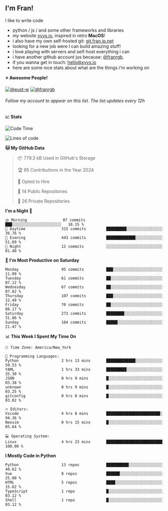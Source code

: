 ## I'm Fran!

I like to write code

- python /  js / and some other frameworks and libraries
- my website [xyvs.io](https://xyvs.io), inspired in retro **MacOS**!
- i also have my own self-hosted git: [git.fran.jp.net](https://git.fran.jp.net/)
- looking for a new job were I can build amazing stuff!
- i love playing with servers and self-host everything i can
- i have another github account jus because: [@franrgb](https://github.com/franrgb).
- if you wanna get in touch: [hello@xyvs.io](mailto:hello@xyvs.io)
- here are some nice stats about what are the things i'm working on

<!--START_SECTION:waka-->
**⭐ Awesome People!** 

[![@eust-w](https://img.shields.io/badge/@eust--w-black?style=plastic&logo=github&logoColor=fff)](https://github.com/eust-w) [![@franrgb](https://img.shields.io/badge/@franrgb-black?style=plastic&logo=github&logoColor=fff)](https://github.com/franrgb) 

###### Follow my account to appear on this list. *The list updates every 12h*

**📈 Stats** 

![Code Time](http://img.shields.io/badge/Code%20Time-4%20hrs%2023%20mins-blue)

![Lines of code](https://img.shields.io/badge/From%20Hello%20World%20I%27ve%20Written-131.7%20thousand%20lines%20of%20code-blue)

**🐱 My GitHub Data** 

> 📦 779.3 kB Used in GitHub's Storage 
 > 
> 🏆 85 Contributions in the Year 2024
 > 
> 💼 Opted to Hire
 > 
> 📜 14 Public Repositories 
 > 
> 🔑 26 Private Repositories 
 > 
**I'm a Night 🦉** 

```text
🌞 Morning                87 commits          ███░░░░░░░░░░░░░░░░░░░░░░   10.15 % 
🌆 Daytime                315 commits         █████████░░░░░░░░░░░░░░░░   36.76 % 
🌃 Evening                443 commits         █████████████░░░░░░░░░░░░   51.69 % 
🌙 Night                  12 commits          ░░░░░░░░░░░░░░░░░░░░░░░░░   01.40 % 
```
📅 **I'm Most Productive on Saturday** 

```text
Monday                   95 commits          ███░░░░░░░░░░░░░░░░░░░░░░   11.09 % 
Tuesday                  61 commits          ██░░░░░░░░░░░░░░░░░░░░░░░   07.12 % 
Wednesday                67 commits          ██░░░░░░░░░░░░░░░░░░░░░░░   07.82 % 
Thursday                 107 commits         ███░░░░░░░░░░░░░░░░░░░░░░   12.49 % 
Friday                   70 commits          ██░░░░░░░░░░░░░░░░░░░░░░░   08.17 % 
Saturday                 273 commits         ████████░░░░░░░░░░░░░░░░░   31.86 % 
Sunday                   184 commits         █████░░░░░░░░░░░░░░░░░░░░   21.47 % 
```


📊 **This Week I Spent My Time On** 

```text
🕑︎ Time Zone: America/New_York

💬 Programming Languages: 
Python                   2 hrs 13 mins       █████████████░░░░░░░░░░░░   50.53 % 
YAML                     1 hrs 33 mins       █████████░░░░░░░░░░░░░░░░   35.30 % 
JSON                     0 hrs 9 mins        █░░░░░░░░░░░░░░░░░░░░░░░░   03.38 % 
unknown                  0 hrs 9 mins        █░░░░░░░░░░░░░░░░░░░░░░░░   03.25 % 
gitconfig                0 hrs 8 mins        █░░░░░░░░░░░░░░░░░░░░░░░░   03.02 % 

🔥 Editors: 
Vscode                   4 hrs 8 mins        ████████████████████████░   94.36 % 
Neovim                   0 hrs 15 mins       █░░░░░░░░░░░░░░░░░░░░░░░░   05.64 % 

💻 Operating System: 
Linux                    4 hrs 23 mins       █████████████████████████   100.00 % 
```

**I Mostly Code in Python** 

```text
Python                   13 repos            ██████████░░░░░░░░░░░░░░░   40.62 % 
Vue                      8 repos             ██████░░░░░░░░░░░░░░░░░░░   25.00 % 
HTML                     5 repos             ████░░░░░░░░░░░░░░░░░░░░░   15.62 % 
TypeScript               1 repo              █░░░░░░░░░░░░░░░░░░░░░░░░   03.12 % 
Shell                    1 repo              █░░░░░░░░░░░░░░░░░░░░░░░░   03.12 % 
```




<!--END_SECTION:waka-->
